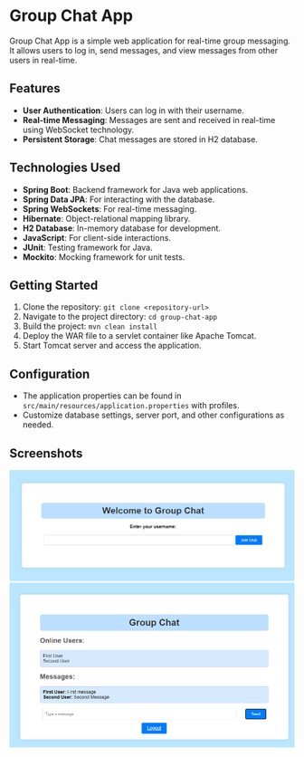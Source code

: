 # Group Chat App

Group Chat App is a simple web application for real-time group messaging. 
It allows users to log in, send messages, and view messages from other users in real-time.

## Features

- **User Authentication**: Users can log in with their username.
- **Real-time Messaging**: Messages are sent and received in real-time using WebSocket technology.
- **Persistent Storage**: Chat messages are stored in H2 database.

## Technologies Used

- **Spring Boot**: Backend framework for Java web applications.
- **Spring Data JPA**: For interacting with the database.
- **Spring WebSockets**: For real-time messaging.
- **Hibernate**: Object-relational mapping library.
- **H2 Database**: In-memory database for development.
- **JavaScript**: For client-side interactions.
- **JUnit**: Testing framework for Java.
- **Mockito**: Mocking framework for unit tests.

## Getting Started

1. Clone the repository: `git clone <repository-url>`
2. Navigate to the project directory: `cd group-chat-app`
3. Build the project: `mvn clean install`
4. Deploy the WAR file to a servlet container like Apache Tomcat.
5. Start Tomcat server and access the application.

## Configuration

- The application properties can be found in `src/main/resources/application.properties` with profiles.
- Customize database settings, server port, and other configurations as needed.

## Screenshots 

![Chat Login](welcome.png)
![Chat Page](chat.png)